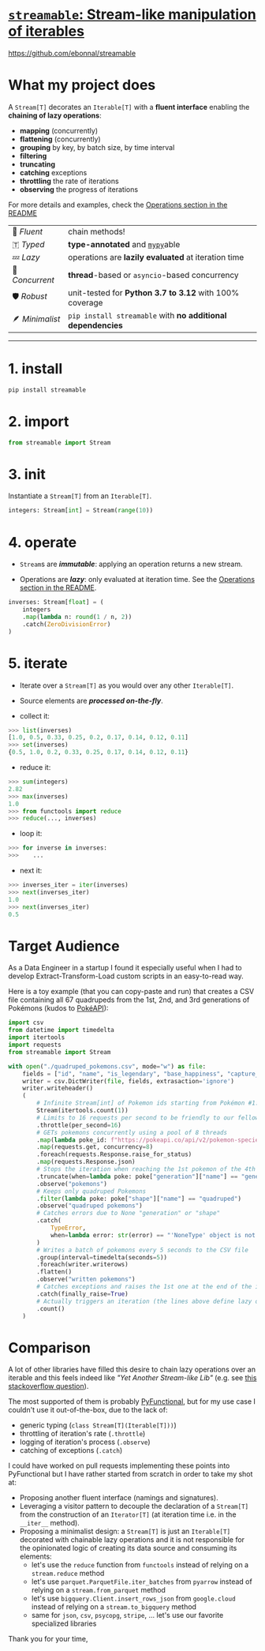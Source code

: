 # [`streamable`: Stream-like manipulation of iterables](https://www.reddit.com/r/Python/comments/1fp38jd/streamable_streamlike_manipulation_of_iterables/)

https://github.com/ebonnal/streamable
# What my project does
A `Stream[T]` decorates an `Iterable[T]` with a **fluent interface** enabling the **chaining of lazy operations**:
- **mapping** (concurrently)
- **flattening** (concurrently)
- **grouping** by key, by batch size, by time interval
- **filtering**
- **truncating**
- **catching** exceptions
- **throttling** the rate of iterations
- **observing** the progress of iterations

For more details and examples, check the [Operations section in the README](https://github.com/ebonnal/streamable?tab=readme-ov-file#-operations)


|||
|--|--|
|🔗 *Fluent*|chain methods!|
|🇹 *Typed*|**type-annotated** and [`mypy`](https://github.com/python/mypy)able|
|💤 *Lazy*|operations are **lazily evaluated** at iteration time|
|🔄 *Concurrent*|**thread**-based or `asyncio`-based concurrency|
|🛡️ *Robust*|unit-tested for **Python 3.7 to 3.12** with 100% coverage|
|🪶 *Minimalist*|`pip install streamable` with **no additional dependencies**|

---


# 1. install

```bash
pip install streamable
```

# 2. import
```python
from streamable import Stream
```

# 3. init
Instantiate a `Stream[T]` from an `Iterable[T]`.

```python
integers: Stream[int] = Stream(range(10))
```

# 4. operate
- `Stream`s are ***immutable***: applying an operation returns a new stream.

- Operations are ***lazy***: only evaluated at iteration time. See the [Operations section in the README](https://github.com/ebonnal/streamable?tab=readme-ov-file#-operations).

```python
inverses: Stream[float] = (
    integers
    .map(lambda n: round(1 / n, 2))
    .catch(ZeroDivisionError)
)
```

# 5. iterate
- Iterate over a `Stream[T]` as you would over any other `Iterable[T]`.
- Source elements are ***processed on-the-fly***.

- collect it:
```python
>>> list(inverses)
[1.0, 0.5, 0.33, 0.25, 0.2, 0.17, 0.14, 0.12, 0.11]
>>> set(inverses)
{0.5, 1.0, 0.2, 0.33, 0.25, 0.17, 0.14, 0.12, 0.11}
```

- reduce it:
```python
>>> sum(integers)
2.82
>>> max(inverses)
1.0
>>> from functools import reduce
>>> reduce(..., inverses)
```

- loop it:
```python
>>> for inverse in inverses:
>>>    ...
```

- next it:
```python
>>> inverses_iter = iter(inverses)
>>> next(inverses_iter)
1.0
>>> next(inverses_iter)
0.5
```

# Target Audience
As a Data Engineer in a startup I found it especially useful when I had to develop Extract-Transform-Load custom scripts in an easy-to-read way.

Here is a toy example (that you can copy-paste and run) that creates a CSV file containing all 67 quadrupeds from the 1st, 2nd, and 3rd generations of Pokémons (kudos to [PokéAPI](https://pokeapi.co/)):
```python
import csv
from datetime import timedelta
import itertools
import requests
from streamable import Stream

with open("./quadruped_pokemons.csv", mode="w") as file:
    fields = ["id", "name", "is_legendary", "base_happiness", "capture_rate"]
    writer = csv.DictWriter(file, fields, extrasaction='ignore')
    writer.writeheader()
    (
        # Infinite Stream[int] of Pokemon ids starting from Pokémon #1: Bulbasaur
        Stream(itertools.count(1))
        # Limits to 16 requests per second to be friendly to our fellow PokéAPI devs
        .throttle(per_second=16)
        # GETs pokemons concurrently using a pool of 8 threads
        .map(lambda poke_id: f"https://pokeapi.co/api/v2/pokemon-species/{poke_id}")
        .map(requests.get, concurrency=8)
        .foreach(requests.Response.raise_for_status)
        .map(requests.Response.json)
        # Stops the iteration when reaching the 1st pokemon of the 4th generation
        .truncate(when=lambda poke: poke["generation"]["name"] == "generation-iv")
        .observe("pokemons")
        # Keeps only quadruped Pokemons
        .filter(lambda poke: poke["shape"]["name"] == "quadruped")
        .observe("quadruped pokemons")
        # Catches errors due to None "generation" or "shape"
        .catch(
            TypeError,
            when=lambda error: str(error) == "'NoneType' object is not subscriptable"
        )
        # Writes a batch of pokemons every 5 seconds to the CSV file
        .group(interval=timedelta(seconds=5))
        .foreach(writer.writerows)
        .flatten()
        .observe("written pokemons")
        # Catches exceptions and raises the 1st one at the end of the iteration
        .catch(finally_raise=True)
        # Actually triggers an iteration (the lines above define lazy operations)
        .count()
    )
```

# Comparison
A lot of other libraries have filled this desire to chain lazy operations over an iterable and this feels indeed like *"Yet Another Stream-like Lib"* (e.g. see [this stackoverflow question](https://stackoverflow.com/questions/24831476/what-is-the-python-way-of-chaining-maps-and-filters/77978940?noredirect=1#comment138494051_77978940)).

The most supported of them is probably [PyFunctional](https://github.com/EntilZha/PyFunctional), but for my use case I couldn't use it out-of-the-box, due to the lack of:
- generic typing (`class Stream[T](Iterable[T]))`)
- throttling of iteration's rate (`.throttle`)
- logging of iteration's process (`.observe`)
- catching of exceptions (`.catch`)

I could have worked on pull requests implementing these points into PyFunctional but I have rather started from scratch in order to take my shot at:
- Proposing another fluent interface (namings and signatures).
- Leveraging a visitor pattern to decouple the declaration of a `Stream[T]` from the construction of an `Iterator[T]` (at iteration time i.e. in the `__iter__` method).
- Proposing a minimalist design: a `Stream[T]` is just an `Iterable[T]` decorated with chainable lazy operations and it is not responsible for the opinionated logic of creating its data source and consuming its elements:
  - let's use the `reduce` function from `functools` instead of relying on a `stream.reduce` method
  - let's use `parquet.ParquetFile.iter_batches` from `pyarrow` instead of relying on a `stream.from_parquet` method
  - let's use `bigquery.Client.insert_rows_json` from `google.cloud` instead of relying on a `stream.to_bigquery` method
  - same for `json`, `csv`, `psycopg`, `stripe`, ... let's use our favorite specialized libraries

Thank you for your time,
